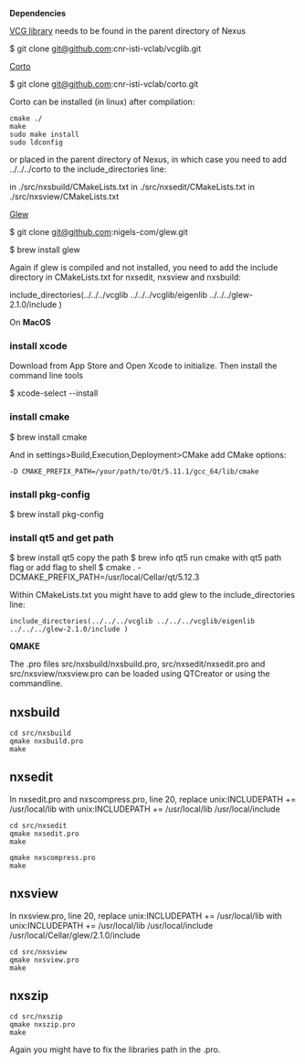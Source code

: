 **Dependencies**

[VCG library](https://github.com/cnr-isti-vclab/vcglib) needs to be found in the parent directory of Nexus

$ git clone git@github.com:cnr-isti-vclab/vcglib.git

[Corto](https://github.com/cnr-isti-vclab/corto) 

$ git clone git@github.com:cnr-isti-vclab/corto.git

Corto can be installed (in linux) after compilation:

```
cmake ./
make
sudo make install
sudo ldconfig
```

or placed in the parent directory of Nexus, in which case you need to add  ../../../corto to the include_directories line:

in ./src/nxsbuild/CMakeLists.txt
in ./src/nxsedit/CMakeLists.txt
in ./src/nxsview/CMakeLists.txt



[Glew](https://github.com/nigels-com/glew)

$ git clone git@github.com:nigels-com/glew.git

$ brew install glew

Again if glew is compiled and not installed, you need to add the include directory in CMakeLists.txt for nxsedit, nxsview and nxsbuild:

include_directories(../../../vcglib ../../../vcglib/eigenlib  ../../../glew-2.1.0/include )

On **MacOS**
### install xcode

  Download from App Store and Open Xcode to initialize.
  Then install the command line tools

  $ xcode-select --install

### install cmake

  $ brew install cmake

  And in settings>Build,Execution,Deployment>CMake add CMake options:

  ```
  -D CMAKE_PREFIX_PATH=/your/path/to/Qt/5.11.1/gcc_64/lib/cmake
  ```

### install pkg-config

  $ brew install pkg-config

### install qt5 and get path

  $ brew install qt5
  copy the path
  $ brew info qt5
  run cmake with qt5 path flag or add flag to shell
  $ cmake . -DCMAKE_PREFIX_PATH=/usr/local/Cellar/qt/5.12.3

Within CMakeLists.txt you might have to add  glew to the include_directories line:
```
include_directories(../../../vcglib ../../../vcglib/eigenlib ../../../glew-2.1.0/include )
```


**QMAKE**

The .pro files src/nxsbuild/nxsbuild.pro, src/nxsedit/nxsedit.pro and src/nxsview/nxsview.pro can be loaded using QTCreator or using the commandline.

## nxsbuild
```
cd src/nxsbuild
qmake nxsbuild.pro
make
```

## nxsedit
In nxsedit.pro and nxscompress.pro, line 20,
replace     unix:INCLUDEPATH += /usr/local/lib
with        unix:INCLUDEPATH += /usr/local/lib /usr/local/include

```
cd src/nxsedit
qmake nxsedit.pro
make

qmake nxscompress.pro
make
```

## nxsview
In nxsview.pro, line 20,
replace     unix:INCLUDEPATH += /usr/local/lib
with        unix:INCLUDEPATH += /usr/local/lib /usr/local/include /usr/local/Cellar/glew/2.1.0/include

```
cd src/nxsview
qmake nxsview.pro
make
```

## nxszip
```
cd src/nxszip
qmake nxszip.pro
make
```

Again you might have to fix the libraries path in the .pro.
